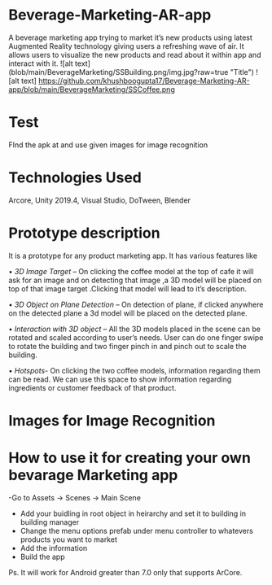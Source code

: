 # Beverage-Marketing-AR-app
A beverage marketing app trying to market it’s new products using latest Augmented Reality  technology giving users a refreshing wave of air. It allows users to visualize the new products  and read about it within app and interact with it. 
![alt text] (blob/main/BeverageMarketing/SSBuilding.png/img.jpg?raw=true "Title")
![alt text] https://github.com/khushboogupta17/Beverage-Marketing-AR-app/blob/main/BeverageMarketing/SSCoffee.png

# Test
FInd the apk at 
and use given images for image recognition
# Technologies Used
Arcore, Unity 2019.4, Visual Studio, DoTween, Blender

# Prototype description 
It is a prototype for any product marketing app. It has various features like  

• _3D Image Target_ – On clicking the coffee model at the top of cafe it will ask for an image and on detecting that image ,a 3D model will be placed on top of that image target .Clicking that model will lead to it’s description. 

• _3D Object on Plane Detection_ – On detection of plane, if clicked anywhere on the  detected plane a 3d model will be placed on the detected plane. 

• _Interaction with 3D object_ – All the 3D models placed in the scene can be rotated and  scaled according to user’s needs. User can do one finger swipe to rotate the building  and two finger pinch in and pinch out to scale the building. 

• _Hotspots_- On clicking the two coffee models, information regarding them can be read.  We can use this space to show information regarding ingredients or customer  feedback of that product. 

# Images for Image Recognition


# How to use it for creating your own bevarage Marketing app
  -Go to Assets -> Scenes -> Main Scene
 - Add your buidling in root object in heirarchy and set it to building in building manager
 - Change the menu options prefab under menu controller to whatevers products you want to market
 - Add the information 
 - Build the app


Ps. It will work for Android greater than 7.0 only that supports ArCore.
